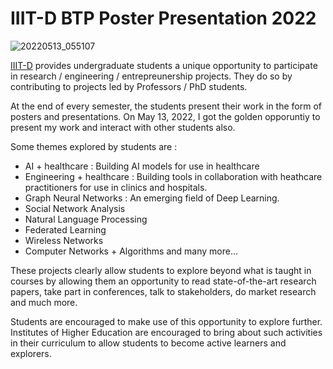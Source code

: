 # IIIT-D BTP Poster Presentation 2022
![20220513_055107](https://user-images.githubusercontent.com/55680959/171044983-00bde32c-0eb5-4371-bd1f-676e8b92da6d.jpg)

[IIIT-D](#https://www.iiitd.ac.in) provides undergraduate students a unique opportunity to participate in research / engineering / entrepreunership projects. They do so by contributing to projects led by Professors / PhD students. 

At the end of every semester, the students present their work in the form of posters and presentations. On May 13, 2022, I got the golden opporuntiy to present my work and interact with other students also.

Some themes explored by students are :
- AI + healthcare : Building AI models for use in healthcare
- Engineering + healthcare : Building tools in collaboration with heathcare practitioners for use in clinics and hospitals.
- Graph Neural Networks : An emerging field of Deep Learning.
- Social Network Analysis
- Natural Language Processing
- Federated Learning
- Wireless Networks 
- Computer Networks + Algorithms
and many more...

These projects clearly allow students to explore beyond what is taught in courses by allowing them an opportunity to read state-of-the-art research papers, take part in conferences, talk to stakeholders, do market research and much more.

Students are encouraged to make use of this opportunity to explore further. Institutes of Higher Education are encouraged to bring about such activities in their curriculum to allow students to become active learners and explorers.

